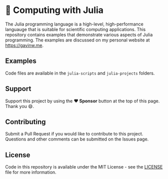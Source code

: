 # :gem: Computing with Julia

The Julia programming language is a high-level, high-performance languauge that is suitable for scientific computing applications. This repository contains examples that demonstrate various aspects of Julia programming. The examples are discussed on my personal website at https://gavinw.me.

## Examples

Code files are available in the `julia-scripts` and `julia-projects` folders.

## Support

Support this project by using the **:heart: Sponsor** button at the top of this page. Thank you :smile:.

## Contributing

Submit a Pull Request if you would like to contribute to this project. Questions and other comments can be submitted on the Issues page.

## License

Code in this repository is available under the MIT License - see the [LICENSE](LICENSE.md) file for more information.

